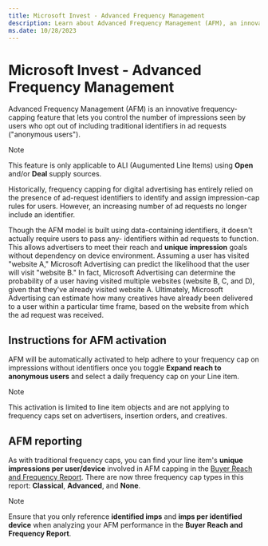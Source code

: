 ```yaml
---
title: Microsoft Invest - Advanced Frequency Management
description: Learn about Advanced Frequency Management (AFM), an innovative technique enabling advertisers to control how often a specific ad is displayed to a particular audience.
ms.date: 10/28/2023
---
```


# Microsoft Invest - Advanced Frequency Management

Advanced Frequency Management (AFM) is an innovative frequency-capping feature that lets you control the number of impressions seen by users who opt out of including traditional identifiers in ad requests ("anonymous users").

> [!NOTE]
> This feature is only applicable to ALI (Augumented Line Items) using **Open** and/or **Deal** supply sources.

Historically, frequency capping for digital advertising has entirely relied on the presence of ad-request identifiers to identify and assign impression-cap rules for users. However, an increasing number of ad requests no longer include an identifier.

Though the AFM model is built using data-containing identifiers, it doesn't actually require users to pass any- identifiers within ad requests to function. This allows advertisers to meet their reach and **unique impression** goals without dependency on device environment. Assuming a user has visited "website A," Microsoft Advertising can predict the likelihood that the user will visit "website B." In fact, Microsoft Advertising can determine the probability of a user having visited multiple websites (website B, C, and D), given that they've already visited website A. Ultimately, Microsoft Advertising can estimate how many creatives have already been delivered to a user within a particular time frame, based on the website from which the ad request was received.

## Instructions for AFM activation

AFM will be automatically activated to help adhere to your frequency cap on impressions without identifiers once you toggle **Expand reach to anonymous users** and select a daily frequency cap on your Line item.

> [!NOTE]
> This activation is limited to line item objects and are not applying to frequency caps set on advertisers, insertion orders, and creatives.

## AFM reporting

As with traditional frequency caps, you can find your line item's **unique impressions per user/device** involved in AFM capping in the [Buyer Reach and Frequency Report](buyer-reach-and-frequency-report.md). There are now three frequency cap types in this report: **Classical**, **Advanced**, and **None**.

> [!NOTE]
> Ensure that you only reference **identified imps** and **imps per identified device** when analyzing your AFM performance in the **Buyer Reach and Frequency Report**.

